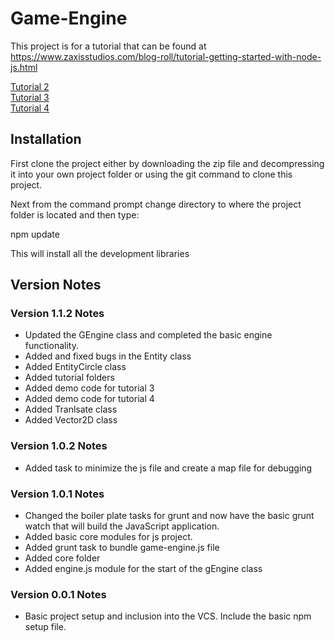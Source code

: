 # Game-Engine

This project is for a tutorial that can be found at https://www.zaxisstudios.com/blog-roll/tutorial-getting-started-with-node-js.html

<a href="https://www.zaxisstudios.com/blog-roll/next-steps-in-nodejs-grunt.html">Tutorial 2</a><br />
<a href="https://www.zaxisstudios.com/blog-roll/tutorial-javascript-game-loop.html">Tutorial 3</a><br />
<a href="https://www.zaxisstudios.com/blog-roll/tutorial-drawing-and-updating-with-canvas.html">Tutorial 4</a><br />

## Installation

First clone the project either by downloading the zip file and decompressing it into your own project folder or using the git command to clone this project.

Next from the command prompt change directory to where the project folder is located and then type:

npm update

This will install all the development libraries 

## Version Notes

### Version 1.1.2 Notes
* Updated the GEngine class and completed the basic engine functionality.
* Added and fixed bugs in the Entity class
* Added EntityCircle class
* Added tutorial folders
* Added demo code for tutorial 3
* Added demo code for tutorial 4
* Added Tranlsate class
* Added Vector2D class

### Version 1.0.2 Notes
* Added task to minimize the js file and create a map file for debugging

### Version 1.0.1 Notes
* Changed the boiler plate tasks for grunt and now have the basic grunt watch that will build the JavaScript application.
* Added basic core modules for js project.
* Added grunt task to bundle game-engine.js file
* Added core folder
* Added engine.js module for the start of the gEngine class

### Version 0.0.1 Notes

* Basic project setup and inclusion into the VCS.  Include the basic npm setup file.
